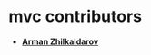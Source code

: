 mvc contributors
============================================

* **[Arman Zhilkaidarov](https://bitbucket.org/insamo/)**